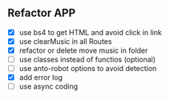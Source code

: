 ## Refactor APP

- [x] use bs4 to get HTML and avoid click in link
- [x] use clearMusic in all Routes
- [x] refactor or delete move music in folder
- [ ] use classes instead of functios (optional)
- [ ] use anto-robot options to avoid detection
- [x] add error log
- [ ] use async coding
